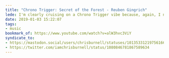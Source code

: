 ```yaml
---
title: "Chrono Trigger: Secret of the Forest - Reuben Gingrich"
lede: I'm clearly cruising on a Chrono Trigger vibe because, again, I need to share some music by some unquestionably-talented musicians, @reubengingrich (<a href="http://reubengingrich.com">http://reubengingrich.com/</a>). But how can you not love <q>Secret of the Forest</q>?
date: 2019-01-03 15:22:07
tags:
- music
bookmark_of: https://www.youtube.com/watch?v=alW3hvc3ViY
syndicate_to:
- https://mastodon.social/users/chrisburnell/statuses/101353312197561669
- https://twitter.com/iamchrisburnell/status/1080846781867589634
---
```


